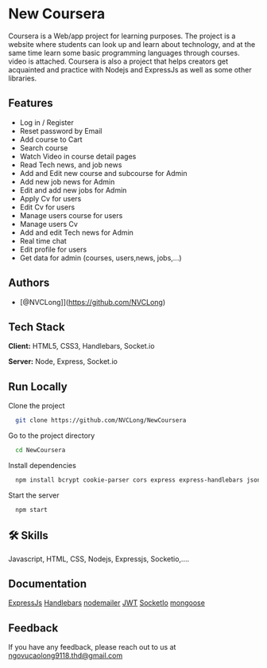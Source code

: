 
# New Coursera
Coursera is a Web/app project for learning purposes. The project is a website where students can look up and learn about technology, and at the same time learn some basic programming languages through courses. video is attached. Coursera is also a project that helps creators get acquainted and practice with Nodejs and ExpressJs as well as some other libraries.


## Features
+ Log in / Register
+ Reset password by Email
+ Add course to Cart
+ Search course
+ Watch Video in course detail pages
+ Read Tech news, and job news
+ Add and Edit new course and subcourse for Admin
+ Add new job news for Admin
+ Edit and add new jobs for Admin
+ Apply Cv for users
+ Edit Cv for users
+ Manage users course for users
+ Manage users Cv
+ Add and edit Tech news for Admin
+ Real time chat 
+ Edit profile for users
+ Get data for admin (courses, users,news, jobs,...)


## Authors

- [@NVCLong]](https://github.com/NVCLong)


## Tech Stack

**Client:** HTML5, CSS3, Handlebars, Socket.io

**Server:** Node, Express, Socket.io


## Run Locally

Clone the project

```bash
  git clone https://github.com/NVCLong/NewCoursera
```

Go to the project directory

```bash
  cd NewCoursera
```

Install dependencies

```bash
  npm install bcrypt cookie-parser cors express express-handlebars jsonwebtoken jwt-decode mailgen mongoose mongoose-slug-generator morgan node-sass nodemon nodemailer socket.io
```

Start the server

```bash
  npm start
```


## 🛠 Skills
Javascript, HTML, CSS, Nodejs, Expressjs, Socketio,....


## Documentation

[ExpressJs](https://expressjs.com/)
[Handlebars](https://handlebarsjs.com/)
[nodemailer](https://nodemailer.com/)
[JWT](https://jwt.io/)
[SocketIo](https://socket.io/)
[mongoose](https://mongoosejs.com/)



## Feedback

If you have any feedback, please reach out to us at ngovucaolong9118.thd@gmail.com




